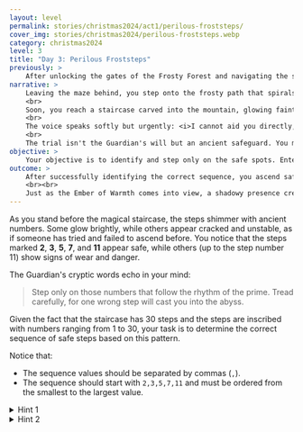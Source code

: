 ```yaml
---
layout: level
permalink: stories/christmas2024/act1/perilous-froststeps/
cover_img: stories/christmas2024/perilous-froststeps.webp
category: christmas2024
level: 3
title: "Day 3: Perilous Froststeps"
previously: >
    After unlocking the gates of the Frosty Forest and navigating the shifting corridors of the Rotating Labyrinth, you emerged onto a ledge overlooking the icy wilderness. The Ember of Warmth is still beyond reach, but the path forward leads you higher up the Frostspire, where the last challenge awaits.
narrative: >
    Leaving the maze behind, you step onto the frosty path that spirals up the side of the Frostspire. The ascent is steep and cold, but you press on, knowing the Ember of Warmth awaits. As you climb higher, the wind howls louder, and the thin air bites at your skin.
    <br>
    Soon, you reach a staircase carved into the mountain, glowing faintly with ancient magic. This is the <b>Guardian’s Trial</b>, the final test before the Ember can be reached. The Guardian of the Hearth has been imprisoned by the malevolent force, bound by powerful magic. The Guardian’s voice echoes faintly, trapped and unable to help directly. However, the trial itself remains active, enforcing the ancient laws of the keep.
    <br>
    The voice speaks softly but urgently: <i>I cannot aid you directly, for I am bound by the very magic that protects the Ember. The path forward requires wisdom — step only on those numbers that follow the rhythm of the prime. Tread carefully, for one wrong step will cast you into the abyss.</i>
    <br>
    The trial isn't the Guardian's will but an ancient safeguard. You must prove your worth by solving the riddle of the stairs to ascend.
objective: >
    Your objective is to identify and step only on the safe spots. Enter the correct sequence to safely ascend the 30 steps and continue your journey to the Ember of Warmth.
outcome: >
    After successfully identifying the correct sequence, you ascend safely to the next level of the Frostspire. The wind seems to calm as you climb higher, and the Guardian's presence fades. The path ahead leads right to the Ember of Warmth.
    <br><br>
    Just as the Ember of Warmth comes into view, a shadowy presence creeps over the icy path. The air grows colder and darker, and a sinister force begins to manifest between you and the Ember. Your heart races — this was supposed to be the final stretch, but something dangerous is blocking your way.
---
```


As you stand before the magical staircase, the steps shimmer with ancient numbers. Some glow brightly, while others appear cracked and unstable, as if someone has tried and failed to ascend before. You notice that the steps marked **2**, **3**, **5**, **7**, and **11** appear safe, while others (up to the step number 11) show signs of wear and danger.

The Guardian's cryptic words echo in your mind:

> Step only on those numbers that follow the rhythm of the prime. Tread carefully, for one wrong step will cast you into the abyss.

Given the fact that the staircase has 30 steps and the steps are inscribed with numbers ranging from 1 to 30, your task is to determine the correct sequence of safe steps based on this pattern.

Notice that:
- The sequence values should be separated by commas (`,`).
- The sequence should start with `2,3,5,7,11` and must be ordered from the smallest to the largest value.

<details>
 <summary>Hint 1</summary> 
 You notice that numbers like 2, 3, 5, 7, and 11 seem untouched and stable. There might be something special about these numbers.
</details>

<details>
 <summary>Hint 2</summary> 
 Look for numbers that can only be divided by 1 and themselves. These numbers seem to hold the key to safe passage.
</details>